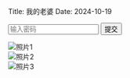 Title: 我的老婆
Date: 2024-10-19

<script>
function myFunction()
{
    var x=document.getElementById("password").value;
	if(x=="951019")
	{
        photos = document.querySelectorAll('.photo img');

        photos.forEach(photo => {
            photo.src = "/images/yang.jpg"
        });
	}
    else
    {
        alert("密码不正确");
    }
}

document.addEventListener('DOMContentLoaded', () => {
    const photos = document.querySelectorAll('.photo img');

    photos.forEach(photo => {
        photo.addEventListener('click', () => {
            const overlay = document.createElement('div');
            overlay.classList.add('overlay');
            overlay.innerHTML = `
                <div class="overlay-content">
                    <img src="${photo.src}" alt="${photo.alt}">
                </div>
            `;
            document.body.appendChild(overlay);

            // 点击关闭
            overlay.addEventListener('click', () => {
                overlay.remove();
            });
        });
    });
});
</script>

<div class="photo-wall">

</div>

<form class="inline-form">
    <input id="password" type="text" placeholder="输入密码">
    <button type="button" onclick="myFunction()">提交</button>
</form>

<div class="photo-wall">
    <div class="photo">
        <img src="/images/placehold.png" alt="照片1">
    </div>
    <div class="photo">
        <img src="/images/placehold.png" alt="照片2">
    </div>
    <div class="photo">
        <img src="/images/placehold.png" alt="照片3">
    </div>
</div>

